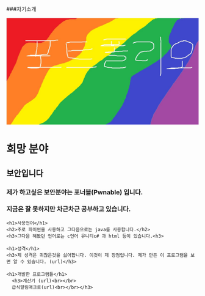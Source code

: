 ###자기소개
<html>
  <head>
  </head>
  <body>
    <img src=./topimg.jpg>
    <h1>희망 분야</h1>
    <h2>보안입니다</h2>
    <h3>제가 하고싶은 보안분야는 포너블(Pwnable) 입니다. <br></br>지금은 잘 못하지만 차근차근 공부하고 있습니다.</h3>
  
    <h1>사용언어</h1>
    <h2>주로 파이썬을 사용하고 그다음으로는 java를 사용합니다.</h2>
    <h3>그다음 해봤던 언어로는 c언어 유니티c# 과 html 등이 있습니다.<h3>
      
    <h1>성격</h1>
    <h3>제 성격은 귀찮은것을 싫어합니다. 이것이 제 장점입니다. 제가 만든 이 프로그램을 보면 알 수 있습니다. (url)</h3>
    
    <h1>개발한 프로그램들</h1>
      <h3>계산기 (url)<br></br>
      급식알림매크로(url)<br></br></h3>
  </body>
  <h1>
</html>
